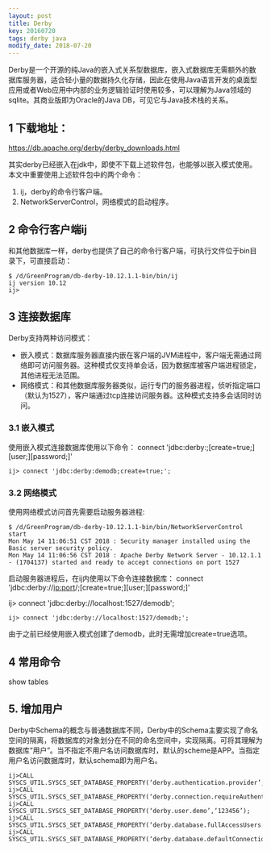 ```yaml
---
layout: post
title: Derby
key: 20160720
tags: derby java
modify_date: 2018-07-20
---
```


Derby是一个开源的纯Java的嵌入式关系型数据库，嵌入式数据库无需额外的数据库服务器，适合轻小量的数据持久化存储，因此在使用Java语言开发的桌面型应用或者Web应用中内部的业务逻辑验证时使用较多，可以理解为Java领域的sqlite。其商业版即为Oracle的Java DB，可见它与Java技术栈的关系。

<!--more-->

## 1 下载地址：

https://db.apache.org/derby/derby_downloads.html

其实derby已经嵌入在jdk中，即使不下载上述软件包，也能够以嵌入模式使用。本文中重要使用上述软件包中的两个命令：
1. ij，derby的命令行客户端。
2. NetworkServerControl，网络模式的启动程序。

## 2 命令行客户端ij

和其他数据库一样，derby也提供了自己的命令行客户端，可执行文件位于bin目录下，可直接启动：
```
$ /d/GreenProgram/db-derby-10.12.1.1-bin/bin/ij
ij version 10.12
ij>
```

## 3 连接数据库

Derby支持两种访问模式：

- 嵌入模式：数据库服务器直接内嵌在客户端的JVM进程中，客户端无需通过网络即可访问服务器。这种模式仅支持单会话，因为数据库被客户端进程锁定，其他进程无法范围。
- 网络模式：和其他数据库服务器类似，运行专门的服务器进程，侦听指定端口（默认为1527），客户端通过tcp连接访问服务器。这种模式支持多会话同时访问。

### 3.1 嵌入模式
使用嵌入模式连接数据库使用以下命令：
connect 'jdbc:derby:<db path>;[create=true;][user;][password;]'

```
ij> connect 'jdbc:derby:demodb;create=true;';
```

### 3.2 网络模式
使用网络模式访问首先需要启动服务器进程:
```
$ /d/GreenProgram/db-derby-10.12.1.1-bin/bin/NetworkServerControl start
Mon May 14 11:06:51 CST 2018 : Security manager installed using the Basic server security policy.
Mon May 14 11:06:56 CST 2018 : Apache Derby Network Server - 10.12.1.1 - (1704137) started and ready to accept connections on port 1527

```
启动服务器进程后，在ij内使用以下命令连接数据库：
connect 'jdbc:derby://<ip:port>/<db name>;[create=true;][user;][password;]'

ij> connect 'jdbc:derby://localhost:1527/demodb';

```
ij> connect 'jdbc:derby://localhost:1527/demodb;';
```

由于之前已经使用嵌入模式创建了demodb，此时无需增加create=true选项。


## 4 常用命令
show tables


## 5. 增加用户

Derby中Schema的概念与普通数据库不同，Derby中的Schema主要实现了命名空间的隔离，将数据库的对象划分在不同的命名空间中，实现隔离。可将其理解为数据库“用户”。当不指定不用户名访问数据库时，默认的scheme是APP。当指定用户名访问数据库时，默认schema即为用户名。

```
ij>CALL SYSCS_UTIL.SYSCS_SET_DATABASE_PROPERTY(‘derby.authentication.provider’,‘BUILTIN’);
ij>CALL SYSCS_UTIL.SYSCS_SET_DATABASE_PROPERTY(‘derby.connection.requireAuthentication’,‘true’);
ij>CALL SYSCS_UTIL.SYSCS_SET_DATABASE_PROPERTY(‘derby.user.demo’,‘123456’);
ij>CALL SYSCS_UTIL.SYSCS_SET_DATABASE_PROPERTY(‘derby.database.fullAccessUsers’,‘demo’);
ij>CALL SYSCS_UTIL.SYSCS_SET_DATABASE_PROPERTY(‘derby.database.defaultConnectionMode’,‘noAccess’);
```
